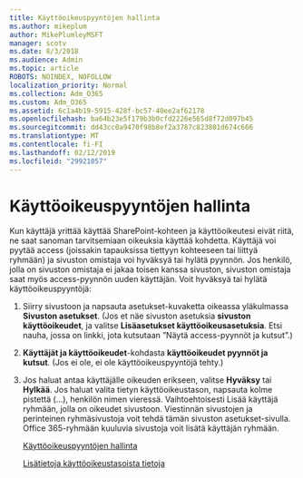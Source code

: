 ```yaml
---
title: Käyttöoikeuspyyntöjen hallinta
ms.author: mikeplum
author: MikePlumleyMSFT
manager: scotv
ms.date: 8/3/2018
ms.audience: Admin
ms.topic: article
ROBOTS: NOINDEX, NOFOLLOW
localization_priority: Normal
ms.collection: Adm_O365
ms.custom: Adm_O365
ms.assetid: 6c1a4b19-5915-428f-bc57-40ee2af62178
ms.openlocfilehash: ba64b23e5f179b3b0cfd2226e565d8f72d097b45
ms.sourcegitcommit: dd43cc0a9470f98b8ef2a3787c823801d674c666
ms.translationtype: MT
ms.contentlocale: fi-FI
ms.lasthandoff: 02/12/2019
ms.locfileid: "29921057"
---
```

# <a name="manage-access-requests"></a>Käyttöoikeuspyyntöjen hallinta

Kun käyttäjä yrittää käyttää SharePoint-kohteen ja käyttöoikeutesi eivät riitä, ne saat sanoman tarvitsemiaan oikeuksia käyttää kohdetta. Käyttäjä voi pyytää access (joissakin tapauksissa tiettyyn kohteeseen tai liittyä ryhmään) ja sivuston omistaja voi hyväksyä tai hylätä pyynnön. Jos henkilö, jolla on sivuston omistaja ei jakaa toisen kanssa sivuston, sivuston omistaja saat myös access-pyynnön uuden käyttäjän. Voit hyväksyä tai hylätä käyttöoikeuspyyntöjä:
  
1. Siirry sivustoon ja napsauta asetukset-kuvaketta oikeassa yläkulmassa **Sivuston asetukset**. (Jos et näe sivuston asetuksia **sivuston käyttöoikeudet**, ja valitse **Lisäasetukset käyttöoikeusasetuksia**. Etsi nauha, jossa on linkki, jota kutsutaan ”Näytä access-pyynnöt ja kutsut”.)
    
2. **Käyttäjät ja käyttöoikeudet**-kohdasta **käyttöoikeudet pyynnöt ja kutsut**. (Jos ei ole, ei ole käyttöoikeuspyyntöjä tehty.)
    
3. Jos haluat antaa käyttäjälle oikeuden erikseen, valitse **Hyväksy** tai **Hylkää**. Jos haluat valita tietyn käyttöoikeustason, napsauta kolme pistettä (...), henkilön nimen vieressä. Vaihtoehtoisesti Lisää käyttäjä ryhmään, jolla on oikeudet sivustoon. Viestinnän sivustojen ja perinteinen ryhmäsivustoja voit tehdä tämän sivuston asetukset-sivulla. Office 365-ryhmään kuuluvia sivustoja voit lisätä käyttäjän ryhmään.
    
    [Käyttöoikeuspyyntöjen hallinta](https://go.microsoft.com/fwlink/?linkid=2008747)
    
    [Lisätietoja käyttöoikeustasoista tietoja](https://go.microsoft.com/fwlink/?linkid=867071)
    

